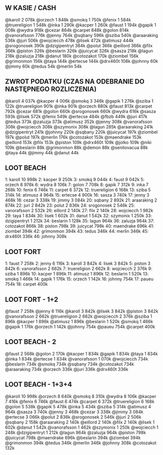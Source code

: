 ## W KASIE / CASH
@karoll 2 078k
@orzech 1 848k
@smokq 1 750k
@fenix 1 584k
@truereligion 1 548k
@inka 1 290k
@kacper 1 260k
@faust 1 194k
@gapik 1 008k
@wydra 918k
@cezar 864k
@carpet 848k
@golon 814k
@vanorafsson 776k
@jenny 764k
@sqbany 596k
@sziba 540k
@araaraking 536k
@juri 506k
@wojciecch 478k
@lisek 472k
@atimusz 444k
@srogonosek 390k
@dzigipentryt 384k
@polut 366k
@eillord 366k
@filx 366k
@piston 326k
@beslarin 326k
@juicycat 326k
@sasza 218k
@lagun 218k
@zaluzja 218k
@danut 180k
@cotozakot 170k
@ziombel 156k
@grimonmon 156k
@taya 144k
@ertecse 144k
@drx460t 108k
@johnny 60k
@jimmy 60k
@tedus 54k
@merlin 54k

## ZWROT PODATKU (CZAS NA ODEBRANIE DO NASTĘPNEGO ROZLICZENIA)
@karoll 4 037k
@kacper 4 006k
@smokq 3 346k
@gapik 1 276k
@sziba 1 122k
@truereligion 901k
@inka 901k
@orzech 880k
@faust 813k
@carpet 792k
@cezar 681k
@golon 660k
@srogonosek 660k
@wydra 616k
@sasza 593k
@lisek 572k
@fenix 549k
@ertecse 484k
@fbzb 449k
@juri 417k
@tedus 373k
@zaluzja 373k
@atimusz 352k
@jenny 308k
@vanorafsson 308k
@wojciecch 308k
@szymonix 308k
@lagun 285k
@araaraking 241k
@dzigipentryt 241k
@johnny 220k
@sqbany 220k
@juicycat 197k
@ziombel 197k
@polut 197k
@merlin 176k
@cotozakot 153k
@maendrake 153k
@eillord 153k
@filx 153k
@piston 109k
@drx460t 109k
@jolko 109k
@niki 109k
@beslarin 88k
@grimonmon 88k
@demon 88k
@senitovacua 88k
@taya 44k
@jimmy 44k
@danut 44k

## LOOT BEACH
1: karoll 10 998k
2: kacper 9 250k
3: smokq 9 044k
4: faust 9 042k
5: orzech 8 976k
6: wydra 8 106k
7: golon 7 708k
8: gapik 7 312k
9: inka 7 268k
10: fenix 6 746k
11: carpet 6 372k
12: truereligion 6 168k
13: sziba 5 314k
14: atimusz 4 964k
15: ertecse 4 900k
16: sasza 3 740k
17: jenny 3 468k
18: cezar 3 338k
19: jimmy 3 084k
20: sqbany 2 892k
21: araaraking 2 874k
22: juri 2 842k
23: polut 2 836k
24: srogonosek 2 546k
25: vanorafsson 2 532k
26: eillord 2 140k
27: filx 2 140k
28: wojciecch 1 982k
29: taya 1 834k
30: lisek 1 602k
31: danut 1 542k
32: szymonix 1 250k
33: dzigipentryt 1 212k
34: beslarin 1 128k
35: lagun 964k
36: zaluzja 964k
37: cotozakot 866k
38: piston 798k
39: juicycat 798k
40: maendrake 696k
41: ziombel 394k
42: grimonmon 394k
43: tedus 346k
44: merlin 346k
45: drx460t 336k
46: johnny 308k

## LOOT FORT
1: faust 7 258k
2: jenny 6 116k
3: karoll 3 842k
4: lisek 3 842k
5: piston 3 842k
6: vanorafsson 2 662k
7: truereligion 2 662k
8: wojciecch 2 376k
9: sziba 1 896k
10: kacper 1 896k
11: atimusz 1 896k
12: beslarin 1 520k
13: smokq 1 466k
14: gapik 1 176k
15: orzech 1 142k
16: johnny 754k
17: paueu 754k
18: carpet 400k

## LOOT FORT - 1+2
@faust 7 258k
@jenny 6 116k
@karoll 3 842k
@lisek 3 842k
@piston 3 842k
@vanorafsson 2 662k
@truereligion 2 662k
@wojciecch 2 376k
@sziba 1 896k
@kacper 1 896k
@atimusz 1 896k
@beslarin 1 520k
@smokq 1 466k
@gapik 1 176k
@orzech 1 142k
@johnny 754k
@paueu 754k
@carpet 400k

## LOOT BEACH - 2
@faust 2 568k
@golon 2 170k
@kacper 1 834k
@gapik 1 834k
@taya 1 834k
@inka 1 834k
@ertecse 1 834k
@vanorafsson 1 070k
@wojciecch 734k
@beslarin 734k
@smokq 734k
@sqbany 734k
@cotozakot 734k
@araaraking 734k
@orzech 336k
@juri 336k
@drx460t 336k

## LOOT BEACH - 1+3+4
@karoll 10 998k
@orzech 8 640k
@smokq 8 310k
@wydra 8 106k
@kacper 7 416k
@fenix 6 746k
@faust 6 474k
@carpet 6 372k
@truereligion 6 168k
@golon 5 538k
@gapik 5 478k
@inka 5 434k
@sziba 5 314k
@atimusz 4 964k
@sasza 3 740k
@jenny 3 468k
@cezar 3 338k
@jimmy 3 084k
@ertecse 3 066k
@polut 2 836k
@srogonosek 2 546k
@juri 2 506k
@sqbany 2 158k
@araaraking 2 140k
@eillord 2 140k
@filx 2 140k
@lisek 1 602k
@danut 1 542k
@vanorafsson 1 462k
@szymonix 1 250k
@wojciecch 1 248k
@dzigipentryt 1 212k
@lagun 964k
@zaluzja 964k
@piston 798k
@juicycat 798k
@maendrake 696k
@beslarin 394k
@ziombel 394k
@grimonmon 394k
@tedus 346k
@merlin 346k
@johnny 308k
@cotozakot 132k

